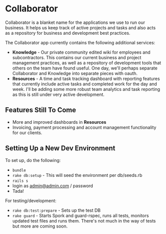 # Collaborator 

Collaborator is a blanket name for the applications we use to run our business. It helps us keep track of active projects and tasks and also acts as a repository for business and development best practices.

The Collaborator app currently contains the following additional services:
* **Knowledge** - Our private community edited wiki for employees and subcontractors. This contains our current business and project management practices, as well as a repository of development tools that others on the team have found useful.  One day, we'll perhaps separate Collaborator and Knowledge into separate pieces with oauth.
* **Resources** - A time and task tracking dashboard with reporting features that currently include active tasks and completed work for the day and week. I'll be adding some more robust team analytics and task reporting as this is still under very active development.


## Features Still To Come

* More and improved dashboards in **Resources**
* Invoicing, payment processing and account management functionality for our clients.


## Setting Up a New Dev Environment

To set up, do the following:

* `bundle`
* `rake db:setup` - This will seed the environment per db/seeds.rb
* `rails s`
* login as admin@admin.com / password 
* Tada!

For testing/development:

* `rake db:test:prepare` - Sets up the test DB
* `rake guard` - Starts Spork and guard-rspec, runs all tests, monitors updated test files and runs them. There's not much in the way of tests but more are coming soon.